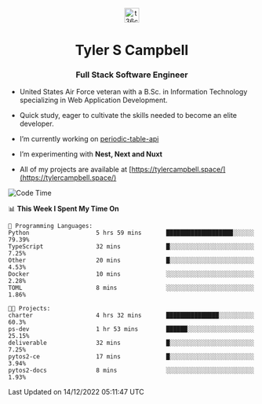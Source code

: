 <p align="center">
<a href="https://www.linkedin.com/in/t36campbell" target="blank"><img align="center" src="https://ik.imagekit.io/t36campbell/Portfolio/linkedin.png.original_m8bbGgPh6.png" alt="t36campbell" height="30" width="30" /></a>
</p>
<h1 align="center">Tyler S Campbell</h1>
<h3 align="center">Full Stack Software Engineer</h3>

* United States Air Force veteran with a B.Sc. in Information Technology specializing in Web Application Development. 

* Quick study, eager to cultivate the skills needed to become an elite developer.

* I’m currently working on [periodic-table-api](https://github.com/t36campbell/periodic-table-api)

* I’m experimenting with **Nest, Next and Nuxt**

* All of my projects are available at [https://tylercampbell.space/](https://tylercampbell.space/)

<!--START_SECTION:waka-->
![Code Time](http://img.shields.io/badge/Code%20Time-2%2C045%20hrs%201%20min-blue)

📊 **This Week I Spent My Time On** 

```text
💬 Programming Languages: 
Python                   5 hrs 59 mins       ███████████████████░░░░░░   79.39% 
TypeScript               32 mins             █░░░░░░░░░░░░░░░░░░░░░░░░   7.25% 
Other                    20 mins             █░░░░░░░░░░░░░░░░░░░░░░░░   4.53% 
Docker                   10 mins             ░░░░░░░░░░░░░░░░░░░░░░░░░   2.28% 
TOML                     8 mins              ░░░░░░░░░░░░░░░░░░░░░░░░░   1.86%

🐱‍💻 Projects: 
charter                  4 hrs 32 mins       ███████████████░░░░░░░░░░   60.3% 
ps-dev                   1 hr 53 mins        ██████░░░░░░░░░░░░░░░░░░░   25.15% 
deliverable              32 mins             █░░░░░░░░░░░░░░░░░░░░░░░░   7.25% 
pytos2-ce                17 mins             █░░░░░░░░░░░░░░░░░░░░░░░░   3.94% 
pytos2-docs              8 mins              ░░░░░░░░░░░░░░░░░░░░░░░░░   1.93%

```


 Last Updated on 14/12/2022 05:11:47 UTC
<!--END_SECTION:waka-->
